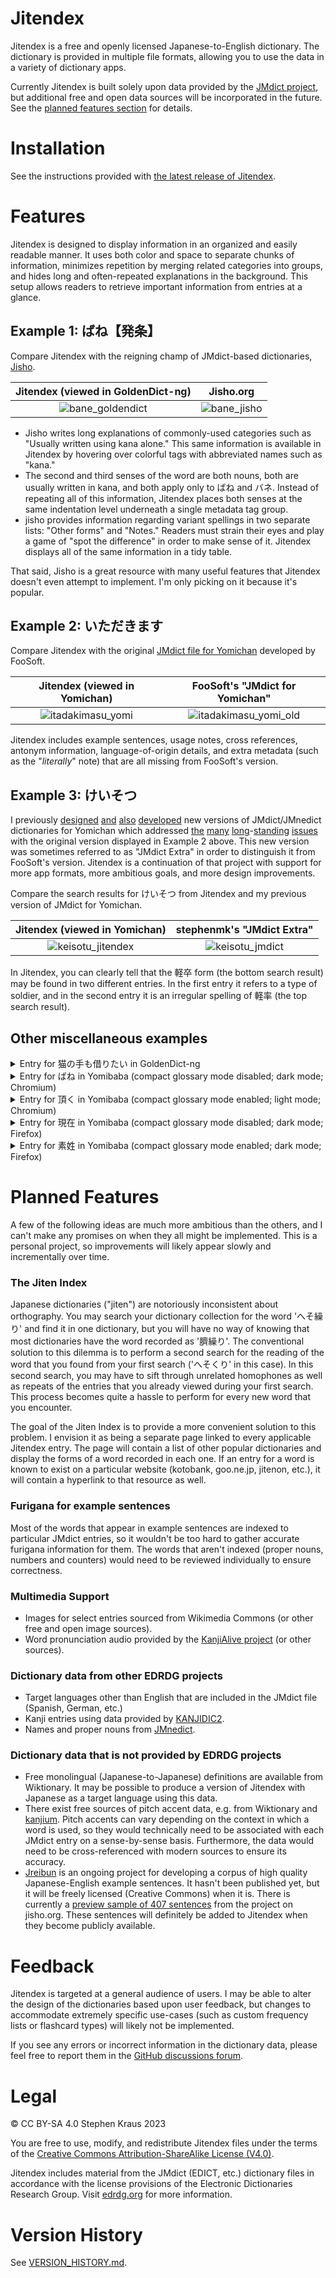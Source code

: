 # Jitendex

Jitendex is a free and openly licensed Japanese-to-English
dictionary. The dictionary is provided in multiple file formats,
allowing you to use the data in a variety of dictionary apps.

Currently Jitendex is built solely upon data provided by the
[JMdict project](https://www.edrdg.org/wiki/index.php/JMdict-EDICT_Dictionary_Project),
but additional free and open data sources will be incorporated
in the future. See the [planned features section](#planned-features) for details.

# Installation
See the instructions provided with
[the latest release of Jitendex](https://github.com/stephenmk/Jitendex/releases/latest).

# Features
Jitendex is designed to display information in an organized and easily
readable manner. It uses both color and space to separate chunks of
information, minimizes repetition by merging related categories into
groups, and hides long and often-repeated explanations in the
background. This setup allows readers to retrieve important
information from entries at a glance.

## Example 1: ばね【発条】
Compare Jitendex with the reigning champ of JMdict-based
dictionaries, [Jisho](https://jisho.org/).

Jitendex (viewed in GoldenDict-ng) | Jisho.org
:---: | :--:
![bane_goldendict](https://github.com/stephenmk/Jitendex/assets/8003332/cfa3e210-98d0-4322-9d6d-3d39508093ed) | ![bane_jisho](https://github.com/stephenmk/Jitendex/assets/8003332/95e0d708-7861-4360-b99e-04e399efd317)

 - Jisho writes long explanations of commonly-used categories such
   as "Usually written using kana alone." This same information is
   available in Jitendex by hovering over colorful tags with
   abbreviated names such as "kana."
 - The second and third senses of the word are both nouns, both are
   usually written in kana, and both apply only to ばね and バネ.
   Instead of repeating all of this information, Jitendex places
   both senses at the same indentation level underneath a single
   metadata tag group.
 - jisho provides information regarding variant spellings in
   two separate lists: "Other forms" and "Notes." Readers must strain
   their eyes and play a game of "spot the difference" in order to make
   sense of it. Jitendex displays all of the same information in a tidy
   table.

That said, Jisho is a great resource with many useful features that
Jitendex doesn't even attempt to implement. I'm only picking on it
because it's popular.

## Example 2: いただきます
Compare Jitendex with the original [JMdict file for Yomichan](https://foosoft.net/projects/yomichan/index.html#dictionaries) developed by FooSoft.

Jitendex (viewed in Yomichan) | FooSoft's "JMdict for Yomichan"
:--: | :--:
![itadakimasu_yomi](https://github.com/stephenmk/Jitendex/assets/8003332/1121c2e0-4189-4e3c-a0d0-9f739fdfbead) | ![itadakimasu_yomi_old](https://github.com/stephenmk/Jitendex/assets/8003332/bdceca7c-6aa3-4941-b610-6de79300ab63)

Jitendex includes example sentences, usage notes, cross references, antonym information, language-of-origin details, and
extra metadata (such as the "*literally*" note) that are all missing from FooSoft's version.

## Example 3: けいそつ
I previously
[designed](https://github.com/FooSoft/yomichan/issues/2111)
[and](https://github.com/FooSoft/yomichan/issues/2183)
[also](https://github.com/FooSoft/yomichan-import/pull/40)
[developed](https://github.com/FooSoft/yomichan-import/pull/41)
new versions of JMdict/JMnedict dictionaries for Yomichan which addressed
[the](https://github.com/FooSoft/yomichan/issues/1165)
[many](https://github.com/FooSoft/yomichan/issues/1716#issuecomment-1214436766)
[long](https://github.com/FooSoft/yomichan/issues/2057)-[standing](https://github.com/FooSoft/yomichan/issues/2058)
[issues](https://github.com/FooSoft/yomichan/issues/2210)
with the original version displayed in Example 2 above. This new version was
sometimes referred to as "JMdict Extra" in order to distinguish it from
FooSoft's version. Jitendex is a continuation of that project with support
for more app formats, more ambitious goals, and more design improvements.

Compare the search results for けいそつ from Jitendex and
my previous version of JMdict for Yomichan.

Jitendex (viewed in Yomichan) | stephenmk's "JMdict Extra"
:--: | :--:
![keisotu_jitendex](https://github.com/stephenmk/Jitendex/assets/8003332/ff10c25f-7537-4ee2-98cc-797992c895b8) | ![keisotu_jmdict](https://github.com/stephenmk/Jitendex/assets/8003332/cb25f7c1-db04-43d2-95c9-7a2bdded9b2d)

In Jitendex, you can clearly tell that the 軽卒 form (the bottom
search result) may be found in two different entries. In the first
entry it refers to a type of soldier, and in the second entry it is an
irregular spelling of 軽率 (the top search result).

## Other miscellaneous examples
<details>
  <summary>Entry for 猫の手も借りたい in GoldenDict-ng</summary>

![neko](https://github.com/stephenmk/Jitendex/assets/8003332/afd8826c-1751-49b4-a079-fe7df22596ba)
</details>

<details>
  <summary>Entry for ばね in Yomibaba (compact glossary mode disabled; dark mode; Chromium)</summary>

![bane_chromium](https://github.com/stephenmk/Jitendex/assets/8003332/afb3e1ac-b3f7-441f-b73d-c611b3894e41)
</details>

<details>
  <summary>Entry for 頂く in Yomibaba (compact glossary mode enabled; light mode; Chromium)</summary>

![itadaku](https://github.com/stephenmk/Jitendex/assets/8003332/56530a1b-41de-496d-92ec-286b407895e4)
</details>

<details>
  <summary>Entry for 現在 in Yomibaba (compact glossary mode disabled; dark mode; Firefox)</summary>

![genzai](https://github.com/stephenmk/Jitendex/assets/8003332/f0785bef-d974-4f9e-9c8b-ec504abfe875)
</details>

<details>
  <summary>Entry for 素姓 in Yomibaba (compact glossary mode enabled; dark mode; Firefox)</summary>

![sujou_firefox](https://github.com/stephenmk/Jitendex/assets/8003332/b8059942-ee29-4e90-8035-9001935c5e2e)
</details>

# Planned Features
A few of the following ideas are much more ambitious than the others,
and I can't make any promises on when they all might be implemented.
This is a personal project, so improvements will likely appear
slowly and incrementally over time.

### The Jiten Index
Japanese dictionaries ("jiten") are notoriously inconsistent about
orthography. You may search your dictionary collection for the word
'へそ繰り' and find it in one dictionary, but you will have no way of
knowing that most dictionaries have the word recorded as '臍繰り'. The
conventional solution to this dilemma is to perform a second search
for the reading of the word that you found from your first search
('へそくり' in this case). In this second search, you may have to sift
through unrelated homophones as well as repeats of the entries that
you already viewed during your first search. This process becomes
quite a hassle to perform for every new word that you encounter.

The goal of the Jiten Index is to provide a more convenient solution to
this problem. I envision it as being a separate page linked to every
applicable Jitendex entry. The page will contain a list of other
popular dictionaries and display the forms of a word recorded in
each one. If an entry for a word is known to exist on a particular
website (kotobank, goo.ne.jp, jitenon, etc.), it will contain a
hyperlink to that resource as well.

### Furigana for example sentences
Most of the words that appear in example sentences are indexed to
particular JMdict entries, so it wouldn't be too hard to gather accurate
furigana information for them. The words that aren't indexed (proper nouns,
numbers and counters) would need to be reviewed individually to ensure
correctness.

### Multimedia Support
- Images for select entries sourced from Wikimedia Commons (or other
  free and open image sources).
- Word pronunciation audio provided by the
  [KanjiAlive project](https://github.com/kanjialive/kanji-data-media)
  (or other sources).

### Dictionary data from other EDRDG projects
- Target languages other than English that are included in the JMdict file (Spanish, German, etc.)
- Kanji entries using data provided by [KANJIDIC2](https://www.edrdg.org/wiki/index.php/KANJIDIC_Project).
- Names and proper nouns from [JMnedict](https://www.edrdg.org/enamdict/enamdict_doc.html).

### Dictionary data that is not provided by EDRDG projects
- Free monolingual (Japanese-to-Japanese) definitions are available
  from Wiktionary. It may be possible to produce a version of
  Jitendex with Japanese as a target language using this data.
- There exist free sources of pitch accent data, e.g. from Wiktionary
  and [kanjium](https://github.com/mifunetoshiro/kanjium). Pitch accents
  can vary depending on the context in which a word is used, so they
  would technically need to be associated with each JMdict entry on
  a sense-by-sense basis. Furthermore, the data would need to be
  cross-referenced with modern sources to ensure its accuracy.
- [Jreibun](https://www.tufs.ac.jp/ts/personal/SUZUKI_Tomomi/jreibun/index-jreibun.html)
  is an ongoing project for developing a corpus of high quality
  Japanese-English example sentences. It hasn't been published yet,
  but it will be freely licensed (Creative Commons) when it is.
  There is currently a
  [preview sample of 407 sentences](https://jisho.org/forum/63fdba73d5dda7188e000002-jreibun-new-example-sentences)
  from the project on jisho.org. These sentences will definitely be added
  to Jitendex when they become publicly available.

# Feedback
Jitendex is targeted at a general audience of users. I may be able to
alter the design of the dictionaries based upon user feedback, but
changes to accommodate extremely specific use-cases (such as custom
frequency lists or flashcard types) will likely not be implemented.

If you see any errors or incorrect information in the dictionary
data, please feel free to report them in the
[GitHub discussions forum](https://github.com/stephenmk/Jitendex/discussions).

# Legal
© CC BY-SA 4.0 Stephen Kraus 2023

You are free to use, modify, and redistribute Jitendex files under
the terms of the
[Creative Commons Attribution-ShareAlike License (V4.0)](https://creativecommons.org/licenses/by-sa/4.0/).

Jitendex includes material from the JMdict (EDICT, etc.) dictionary
files in accordance with the license provisions of the Electronic
Dictionaries Research Group. Visit
[edrdg.org](https://www.edrdg.org/) for more information.

# Version History
See [VERSION_HISTORY.md](VERSION_HISTORY.md).
